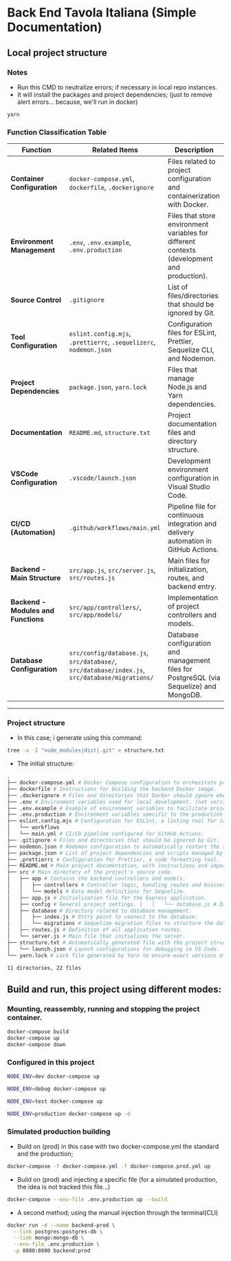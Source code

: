 # Back End Tavola Italiana (Simple Documentation)

## Local project structure

### Notes

- Run this CMD to neutralize errors; if necessary in local repo instances.
- It will install the packages and project dependencies; (just to remove alert errors... because, we'll run in docker)

```bash
yarn
```

### **Function Classification Table**

| **Function**                        | **Related Items**                                                                              | **Description**                                                                             |
| ----------------------------------- | ---------------------------------------------------------------------------------------------- | ------------------------------------------------------------------------------------------- |
| **Container Configuration**         | `docker-compose.yml`, `dockerfile`, `.dockerignore`                                            | Files related to project configuration and containerization with Docker.                    |
| **Environment Management**          | `.env`, `.env.example`, `.env.production`                                                      | Files that store environment variables for different contexts (development and production). |
| **Source Control**                  | `.gitignore`                                                                                   | List of files/directories that should be ignored by Git.                                    |
| **Tool Configuration**              | `eslint.config.mjs`, `.prettierrc`, `.sequelizerc`, `nodemon.json`                             | Configuration files for ESLint, Prettier, Sequelize CLI, and Nodemon.                       |
| **Project Dependencies**            | `package.json`, `yarn.lock`                                                                    | Files that manage Node.js and Yarn dependencies.                                            |
| **Documentation**                   | `README.md`, `structure.txt`                                                                   | Project documentation files and directory structure.                                        |
| **VSCode Configuration**            | `.vscode/launch.json`                                                                          | Development environment configuration in Visual Studio Code.                                |
| **CI/CD (Automation)**              | `.github/workflows/main.yml`                                                                   | Pipeline file for continuous integration and delivery automation in GitHub Actions.         |
| **Backend - Main Structure**        | `src/app.js`, `src/server.js`, `src/routes.js`                                                 | Main files for initialization, routes, and backend entry.                                   |
| **Backend - Modules and Functions** | `src/app/controllers/`, `src/app/models/`                                                      | Implementation of project controllers and models.                                           |
| **Database Configuration**          | `src/config/database.js`, `src/database/`, `src/database/index.js`, `src/database/migrations/` | Database configuration and management files for PostgreSQL (via Sequelize) and MongoDB.     |

---

### Project structure

- In this case; i generate using this command:

```bash
tree -a -I "node_modules|dist|.git" > structure.txt
```

- The initial structure:

```bash
.
├── docker-compose.yml # Docker Compose configuration to orchestrate project containers.
├── dockerfile # Instructions for building the backend Docker image.
├── .dockerignore # Files and directories that Docker should ignore when building the image.
├── .env # Environment variables used for local development. (not versioned)
├── .env.example # Example of environment variables to facilitate project configuration.
├── .env.production # Environment variables specific to the production environment. (not versioned)
├── eslint.config.mjs # Configuration for ESLint, a linting tool for JavaScript. ├── .github # Directory containing GitHub-related configurations.
│   └── workflows
│   └── main.yml # CI/CD pipeline configured for GitHub Actions.
├── .gitignore # Files and directories that should be ignored by Git.
├── nodemon.json # Nodemon configuration to automatically restart the server during development.
├── package.json # List of project dependencies and scripts managed by Node.js.
├── .prettierrc # Configuration for Prettier, a code formatting tool.
├── README.md # Main project documentation, with instructions and important details. ├── .sequelizerc # Configuration for the Sequelize CLI.
├── src # Main directory of the project's source code.
│   ├── app # Contains the backend controllers and models.
│   │   ├── controllers # Controller logic, handling routes and business logic.
│   │   └── models # Data model definitions for Sequelize.
│   ├── app.js # Initialization file for the Express application.
│   ├── config # General project settings. │   │   └── database.js # Database configuration (PostgreSQL or MongoDB).
│   ├── database # Directory related to database management.
│   │   ├── index.js # Entry point to connect to the database.
│   │   └── migrations # Sequelize migration files to structure the database.
│   ├── routes.js # Definition of all application routes.
│   └── server.js # Main file that initializes the server.
├── structure.txt # Automatically generated file with the project structure. ├── .vscode # Visual Studio Code-specific configurations.
│   └── launch.json # Launch configurations for debugging in VS Code.
└── yarn.lock # Lock file generated by Yarn to ensure exact versions of dependencies.

11 directories, 22 files
```

## Build and run, this project using different modes:

### Mounting, reassembly, running and stopping the project container.

```bash
docker-compose build
docker-compose up
docker-compose down
```

### Configured in this project

```bash
NODE_ENV=dev docker-compose up
```

```bash
NODE_ENV=debug docker-compose up
```

```bash
NODE_ENV=test docker-compose up
```

```bash
NODE_ENV=production docker-compose up -d
```

### Simulated production building

- Build on (prod) in this case with two docker-compose.yml the standard and the production;

```bash
docker-compose -f docker-compose.yml -f docker-compose.prod.yml up
```

- Build on (prod) and injecting a specific file (for a simulated production, the idea is not tracked this file...)

```bash
docker-compose --env-file .env.production up --build
```

- A second method; using the manual injection through the terminal(CLI)

```bash
docker run -d --name backend-prod \
  --link postgres:postgres-db \
  --link mongo:mongo-db \
  --env-file .env.production \
  -p 8080:8080 backend:prod
```
